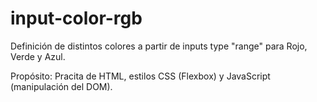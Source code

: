 # input-color-rgb
Definición de distintos colores a partir de inputs type "range" para Rojo, Verde y Azul.

Propósito: Pracita de HTML, estilos CSS (Flexbox) y JavaScript (manipulación del DOM).
